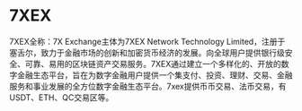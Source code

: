 # 

# 7XEX

7XEX全称：7X Exchange主体为7XEX Network Technology Limited，注册于塞舌尔，致力于金融市场的创新和加密货币经济的发展。向全球用户提供银行级安全、可靠、易用的区块链资产交易服务。7XEX通过建立一个多样化的、开放的数字金融生态平台，旨在为数字金融用户提供一个集支付、投资、理财、交易、金融服务和事业发展的全方位数字金融生态平台。7xex提供币币交易、法币交易，有USDT、ETH、QC交易区等。

